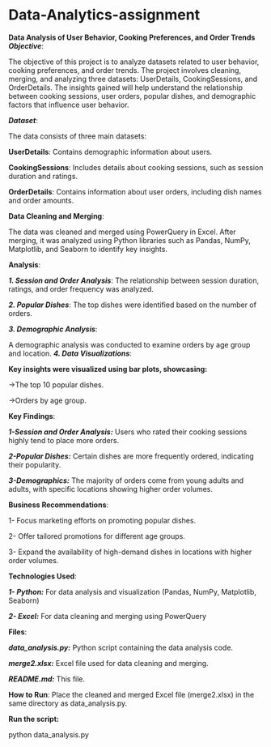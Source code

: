 # Data-Analytics-assignment
**Data Analysis of User Behavior, Cooking Preferences, and Order Trends**
***Objective***:

The objective of this project is to analyze datasets related to user behavior, cooking preferences, and order trends. The project involves cleaning, merging, and analyzing three datasets: UserDetails, CookingSessions, and OrderDetails. The insights gained will help understand the relationship between cooking sessions, user orders, popular dishes, and demographic factors that influence user behavior.

***Dataset***:

The data consists of three main datasets:

**UserDetails**: Contains demographic information about users.

**CookingSessions**: Includes details about cooking sessions, such as session duration and ratings.

**OrderDetails**: Contains information about user orders, including dish names and order amounts.

**Data Cleaning and Merging**:

The data was cleaned and merged using PowerQuery in Excel. After merging, it was analyzed using Python libraries such as Pandas, NumPy, Matplotlib, and Seaborn to identify key insights.

**Analysis**:

***1. Session and Order Analysis***:
The relationship between session duration, ratings, and order frequency was analyzed.

***2. Popular Dishes***:
The top dishes were identified based on the number of orders.

***3. Demographic Analysis***:

A demographic analysis was conducted to examine orders by age group and location.
***4. Data Visualizations***:

**Key insights were visualized using bar plots, showcasing:**

->The top 10 popular dishes.

->Orders by age group.

**Key Findings**:

***1-Session and Order Analysis:*** Users who rated their cooking sessions highly tend to place more orders.

***2-Popular Dishes:*** Certain dishes are more frequently ordered, indicating their popularity.

***3-Demographics:*** The majority of orders come from young adults and adults, with specific locations showing higher order volumes.

**Business Recommendations**:

1- Focus marketing efforts on promoting popular dishes.

2- Offer tailored promotions for different age groups.

3- Expand the availability of high-demand dishes in locations with higher order volumes.

**Technologies Used**:

***1- Python:*** For data analysis and visualization (Pandas, NumPy, Matplotlib, Seaborn)

***2- Excel:*** For data cleaning and merging using PowerQuery

**Files**:

***data_analysis.py:*** Python script containing the data analysis code.

***merge2.xlsx:*** Excel file used for data cleaning and merging.

***README.md:*** This file.

**How to Run**:
Place the cleaned and merged Excel file (merge2.xlsx) in the same directory as data_analysis.py.

**Run the script:**

python data_analysis.py
